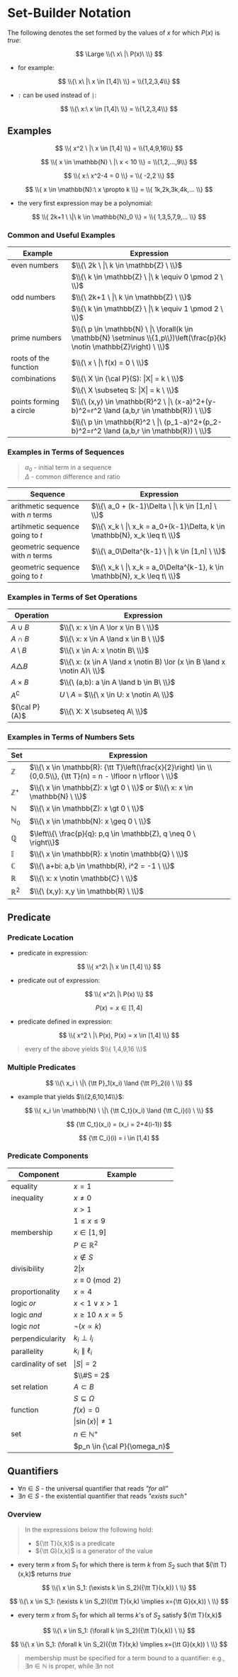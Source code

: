# Set-Builder Notation

The following denotes the set formed by the values of $x$ for which $P(x)$ is _true_:

$$
\Large
\\{\ x\ |\ P(x)\ \\}
$$

- for example:

$$
\\{\ x\ |\ x \in [1,4]\ \\} =
\\{1,2,3,4\\}
$$

- `:` can be used instead of `|`:

$$
\\{\ x:\ x \in [1,4]\ \\} =
\\{1,2,3,4\\}
$$

## Examples

$$
\\{ x^2 \ |\ x \in [1,4] \\} =
\\{1,4,9,16\\}
$$

$$
\\{ x \in \mathbb{N} \ |\ x < 10 \\} =
\\{1,2,...,9\\}
$$

$$
\\{ x:\ x^2-4 = 0 \\} =
\\{ -2,2 \\}
$$

$$
\\{ x \in \mathbb{N}:\ x \propto k \\} =
\\{ 1k,2k,3k,4k,... \\}
$$

- the very first expression may be a polynomial:

$$
\\{ 2k+1 \ \|\ k \in \mathbb{N}_0 \\} =
\\{ 1,3,5,7,9,... \\}
$$

### Common and Useful Examples

| Example | Expression |
|--|--|
| even numbers | $\\{\ 2k \ \|\ k \in \mathbb{Z} \ \\}$ |
| | $\\{\ k \in \mathbb{Z} \ \|\ k \equiv 0 \pmod 2 \ \\}$ |
| odd numbers | $\\{\ 2k+1 \ \|\ k \in \mathbb{Z} \ \\}$ |
| | $\\{\ k \in \mathbb{Z} \ \|\ k \equiv 1 \pmod 2 \ \\}$ |
| prime numbers | $\\{\ p \in \mathbb{N} \ \|\ \forall(k \in \mathbb{N} \setminus \\{1,p\\})\left(\frac{p}{k} \notin \mathbb{Z}\right) \ \\}$ |
| roots of the function | $\\{\ x \ \|\ f(x) = 0 \ \\}$ |
| combinations | $\\{\ X \in {\cal P}(S): \|X\| = k \ \\}$ |
| | $\\{\ X \subseteq S: \|X\| = k \ \\}$ |
| points forming a circle | $\\{\ (x,y) \in \mathbb{R}^2 \ \|\ (x-a)^2+(y-b)^2=r^2 \land (a,b,r \in \mathbb{R}) \ \\}$ |
| | $\\{\ p \in \mathbb{R}^2 \ \|\ (p_1-a)^2+(p_2-b)^2=r^2 \land (a,b,r \in \mathbb{R}) \ \\}$ |

### Examples in Terms of Sequences

> $a_0$ - initial term in a sequence  
> $\Delta$ - common difference and ratio

| Sequence | Expression |
|--|--|
| arithmetic sequence with $n$ terms | $\\{\ a_0 + (k-1)\Delta \ \|\  k \in [1,n] \ \\}$ |
| artihmetic sequence going to $t$ | $\\{\ x_k \ \|\ x_k = a_0+(k-1)\Delta, k \in \mathbb{N}, x_k \leq t\ \\}$ |
| geometric sequence with $n$ terms | $\\{\ a_0\Delta^{k-1} \ \|\  k \in [1,n] \ \\}$ |
| geometric sequence going to $t$ | $\\{\ x_k \ \|\ x_k = a_0\Delta^{k-1}, k \in \mathbb{N}, x_k \leq t\ \\}$ |

### Examples in Terms of Set Operations

| Operation | Expression |
|--|--|
| $A \cup B$ | $\\{\ x: x \in A \lor x \in B \ \\}$ |
| $A \cap B$ | $\\{\ x: x \in A \land x \in B \ \\}$ |
| $A \setminus B$ | $\\{\ x \in A: x \notin B\ \\}$ |
| $A \mathop{\triangle} B$ | $\\{\ x: (x \in A \land x \notin B) \lor (x \in B \land x \notin A)\ \\}$ |
| $A \times B$ | $\\{\ (a,b): a \in A \land b \in B\ \\}$ |
| $A^{\complement}$ | $U \setminus A$ = $\\{\ x \in U: x \notin A\ \\}$ |
| ${\cal P}(A)$ | $\\{\ X: X \subseteq A\ \\}$ |

### Examples in Terms of Numbers Sets

| Set | Expression |
|--|--|
| $\mathbb{Z}$ | $\\{\ x \in \mathbb{R}: {\tt T}\left(\frac{x}{2}\right) \in \\{0,0.5\\}, {\tt T}(n) = n - \lfloor n \rfloor \ \\}$ |
| $\mathbb{Z}^{+}$ | $\\{\ x \in \mathbb{Z}: x \gt 0 \ \\}$ or $\\{\ x: x \in \mathbb{N} \ \\}$ |
| $\mathbb{N}$ | $\\{\ x \in \mathbb{Z}: x \gt 0 \ \\}$ |
| $\mathbb{N}_0$ | $\\{\ x \in \mathbb{N}: x \geq 0 \ \\}$ |
| $\mathbb{Q}$ | $\left\\{\ \frac{p}{q}: p,q \in \mathbb{Z}, q \neq 0 \ \right\\}$ |
| $\mathbb{I}$ | $\\{\ x \in \mathbb{R}: x \notin \mathbb{Q} \ \\}$ |
| $\mathbb{C}$ | $\\{\ a+bi: a,b \in \mathbb{R}, i^2 = -1 \ \\}$ |
| $\mathbb{R}$ | $\\{\ x: x \notin \mathbb{C} \ \\}$ |
| $\mathbb{R}^2$ | $\\{\ (x,y): x,y \in \mathbb{R} \ \\}$ |

## Predicate

### Predicate Location

- predicate in expression:

$$
\\{
x^2\ |\ x \in [1,4]
\\}
$$

- predicate out of expression:

$$
\\{
x^2\ |\ P(x)
\\}
$$

$$
P(x) = x \in [1,4]
$$

- predicate defined in expression:

$$
\\{
x^2 \ |\ P(x), P(x) = x \in [1,4]
\\}
$$

> every of the above yields $\\{ 1,4,9,16 \\}$

### Multiple Predicates

$$
\\{\ x_i \ \|\  {\tt P}_1(x_i)
\land {\tt P}_2(i)
\ \\}
$$

- example that yields $\\{2,6,10,14\\}$:

$$
\\{ x_i \in \mathbb{N} \ \|\ {\tt C_t}(x_i) \land
{\tt C_i}(i) \ \\}
$$

$$
{\tt C_t}(x_i) = (x_i = 2+4(i-1))
$$

$$
{\tt C_i}(i) = i \in [1,4]
$$

### Predicate Components

| Component | Example |
|--|--|
| equality | $x=1$ |
| inequality | $x \neq 0$ |
| | $x \gt 1$ |
| | $1 \leq x \leq 9$ |
| membership | $x \in [1,9]$ |
| | $P \in \mathbb{R}^2$ |
| | $x \notin S$ |
| divisibility | $2 \| x$ |
| | $x \equiv 0 \pmod 2$ |
| proportionality | $x \propto 4$ |
| logic _or_ | $x < 1 \lor x > 1$ |
| logic _and_ | $x \geq 10 \land x \propto 5$ |
| logic _not_ | $\lnot(x \propto k)$ |
| perpendicularity | $k_i \perp l_i$ |
| parallelity | $k_i \parallel \ell_i$ |
| cardinality of set | $\|S\| = 2$ |
| | $\\#S = 2$ |
| set relation | $A \subset B$ |
| | $S \subseteq \Omega$ |
| function | $f(x) = 0$ |
| | $\|\sin(x)\| \neq 1$ |
| set | $n \in \mathbb{N}^{+}$ |
| | $p_n \in {\cal P}(\omega_n)$ |

## Quantifiers

- $\forall n \in S$ - the universal quantifier that reads _"for all"_
- $\exists n \in S$ - the existential quantifier that reads _"exists such"_

### Overview

> In the expressions below the following hold:
> - ${\tt T}(x,k)$ is a predicate
> - ${\tt G}(x,k)$ is a generator of the value

- every term $x$ from $S_1$ for which there is term $k$ from $S_2$ such that ${\tt T}(x,k)$ returns _true_

$$
\\{\ x \in S_1: (\exists k \in S_2)({\tt T}(x,k)) \ \\}
$$

$$
\\{\ x \in S_1: (\exists k \in S_2)({\tt T}(x,k) \implies x={\tt G}(x,k)) \ \\}
$$

- every term $x$ from $S_1$ for which all terms $k$'s of $S_2$ satisfy ${\tt T}(x,k)$

$$
\\{\ x \in S_1: (\forall k \in S_2)({\tt T}(x,k)) \ \\}
$$

$$
\\{\ x \in S_1: (\forall k \in S_2)({\tt T}(x,k) \implies x={\tt G}(x,k)) \ \\}
$$

> membership must be specified for a term bound to a quantifier: e.g., $\exists n \in \mathbb{N}$ is proper, while $\exists n$ not

